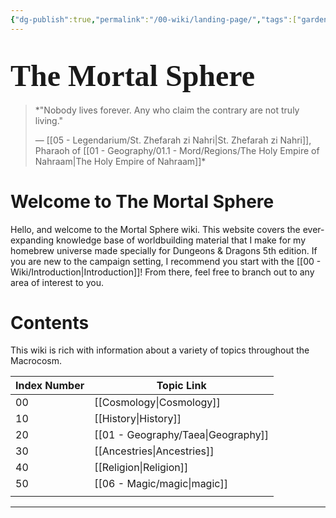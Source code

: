 ```yaml
---
{"dg-publish":true,"permalink":"/00-wiki/landing-page/","tags":["gardenEntry"]}
---
```


# <span style="font-family: 'Cinzel Decorative';font-size: 36pt">The Mortal Sphere</span>
>
>*"Nobody lives forever. Any who claim the contrary are not truly living."
>
 >— [[05 - Legendarium/St. Zhefarah zi Nahri\|St. Zhefarah zi Nahri]], Pharaoh of [[01 - Geography/01.1 - Mord/Regions/The Holy Empire of Nahraam\|The Holy Empire of Nahraam]]*
 >
# Welcome to The Mortal Sphere
Hello, and welcome to the Mortal Sphere wiki. This website covers the ever-expanding knowledge base of worldbuilding material that I make for my homebrew universe made specially for Dungeons & Dragons 5th edition. If you are new to the campaign setting, I recommend you start with the [[00 - Wiki/Introduction\|Introduction]]! From there, feel free to branch out to any area of interest to you.
# Contents
This wiki is rich with information about a variety of topics throughout the Macrocosm.

| Index Number | Topic Link          |
| ------------ | ------------------- |
| 00           | [[Cosmology\|Cosmology]]       |
| 10           | [[History\|History]]         |
| 20           | [[01 - Geography/Taea\|Geography]] |
| 30           | [[Ancestries\|Ancestries]]      |
| 40           | [[Religion\|Religion]]        |
| 50           | [[06 - Magic/magic\|magic]]           |
|              |                     |
 
---

